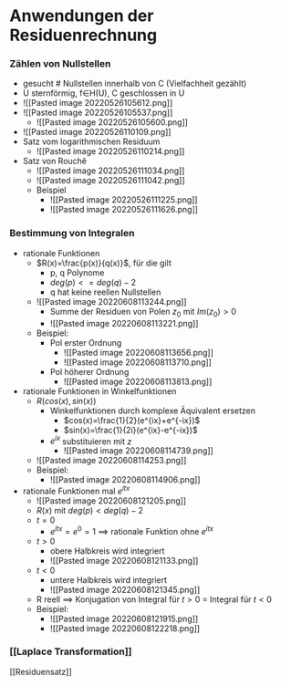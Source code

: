 # Anwendungen der Residuenrechnung
### Zählen von Nullstellen
+ gesucht # Nullstellen innerhalb von C (Vielfachheit gezählt)
+ U sternförmig, f∈H(U), C geschlossen in U
+ ![[Pasted image 20220526105612.png]]
+ ![[Pasted image 20220526105537.png]]
	+ ![[Pasted image 20220526105600.png]]
+ ![[Pasted image 20220526110109.png]]
+ Satz vom logarithmischen Residuum
	+ ![[Pasted image 20220526110214.png]]
+ Satz von Rouchê
	+ ![[Pasted image 20220526111034.png]]
	+ ![[Pasted image 20220526111042.png]]
	+ Beispiel
		+ ![[Pasted image 20220526111225.png]]
		+ ![[Pasted image 20220526111626.png]]

### Bestimmung von Integralen
+ rationale Funktionen
	+ $R(x)=\frac{p(x)}{q(x)}$, für die gilt
		+ p, q Polynome
		+ $deg(p)<=deg(q)-2$
		+ q hat keine reellen Nullstellen
	+ ![[Pasted image 20220608113244.png]]
		+ Summe der Residuen von Polen $z_0$ mit $Im(z_0)>0$
		+  ![[Pasted image 20220608113221.png]]
	+ Beispiel:
		+ Pol erster Ordnung
			+ ![[Pasted image 20220608113656.png]]
			+ ![[Pasted image 20220608113710.png]]
		+ Pol höherer Ordnung
			+ ![[Pasted image 20220608113813.png]]
+ rationale Funktionen in Winkelfunktionen
	+ $R(cos(x),sin(x))$
		+ Winkelfunktionen durch komplexe Äquivalent ersetzen
			+ $cos(x)=\frac{1}{2}(e^{ix}+e^{-ix})$
			+ $sin(x)=\frac{1}{2i}(e^{ix}-e^{-ix})$
		+ $e^{ix}$ substituieren mit $z$
			+ ![[Pasted image 20220608114739.png]]
	+ ![[Pasted image 20220608114253.png]]
	+ Beispiel:
		+ ![[Pasted image 20220608114906.png]]
+ rationale Funktionen mal $e^{itx}$
	+ ![[Pasted image 20220608121205.png]]
	+ $R(x)$ mit $deg(p)<deg(q)-2$
	+ $t=0$ 
		+ $e^{itx}=e^0=1$ ==> rationale Funktion ohne $e^{itx}$
	+ $t>0$
		+ obere Halbkreis wird integriert
		+ ![[Pasted image 20220608121133.png]]
	+ $t<0$
		+ untere Halbkreis wird integriert
		+ ![[Pasted image 20220608121345.png]]
	+ R reell ==> Konjugation von Integral für $t>0$ = Integral für $t<0$
	+ Beispiel:
		+ ![[Pasted image 20220608121915.png]]
		+ ![[Pasted image 20220608122218.png]]

### [[Laplace Transformation]]

[[Residuensatz]]